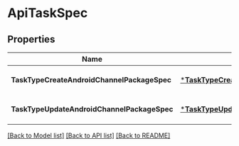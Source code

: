 # ApiTaskSpec

## Properties
Name | Type | Description | Notes
------------ | ------------- | ------------- | -------------
**TaskTypeCreateAndroidChannelPackageSpec** | [***TaskTypeCreateAndroidChannelPackageSpec**](task_type_create_android_channel_package_spec.md) |  | [optional] [default to null]
**TaskTypeUpdateAndroidChannelPackageSpec** | [***TaskTypeUpdateAndroidChannelPackageSpec**](task_type_update_android_channel_package_spec.md) |  | [optional] [default to null]

[[Back to Model list]](../README.md#documentation-for-models) [[Back to API list]](../README.md#documentation-for-api-endpoints) [[Back to README]](../README.md)


